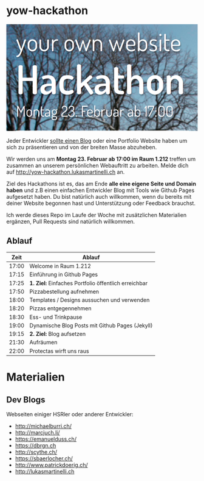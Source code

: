 # yow-hackathon

[![yow Hackathon](screenshot.png)](http://yow-hackathon.lukasmartinelli.ch)

Jeder Entwickler [sollte einen Blog](http://www.hanselman.com/blog/YourBlogIsTheEngineOfCommunity.aspx) oder eine Portfolio Website haben um sich
zu präsentieren und von der breiten Masse abzuheben.

Wir werden uns am **Montag 23. Februar ab 17:00 im Raum 1.212** treffen um
zusammen an unserem persönlichen Webauftritt zu arbeiten.
Melde dich auf http://yow-hackathon.lukasmartinelli.ch an.

Ziel des Hackathons ist es, das am Ende **alle eine eigene Seite und
Domain haben** und z.B einen einfachen Entwickler Blog mit Tools wie Github
Pages aufgesetzt haben.
Du bist natürlich auch willkommen, wenn du bereits mit deiner Website begonnen
hast und Unterstützung oder Feedback brauchst.

Ich werde dieses Repo im Laufe der Woche mit zusätzlichen Materialien ergänzen,
Pull Requests sind natürlich willkommen.

## Ablauf

Zeit  | Ablauf
------|-------------------------------------------------------------
17:00 | Welcome in Raum 1.212
17:15 | Einführung in Github Pages
17:25 | **1. Ziel:** Einfaches Portfolio öffentlich erreichbar
17:50 | Pizzabestellung aufnehmen
18:00 | Templates / Designs aussuchen und verwenden
18:20 | Pizzas entgegennehmen
18:30 | Ess- und Trinkpause
19:00 | Dynamische Blog Posts mit Github Pages (Jekyll)
19:15 | **2. Ziel:** Blog aufsetzen
21:30 | Aufräumen
22:00 | Protectas wirft uns raus

# Materialien

## Dev Blogs

Webseiten einiger HSRler oder anderer Entwickler:

- http://michaelburri.ch/
- http://marcjuch.li/
- https://emanuelduss.ch/
- https://dbrgn.ch
- http://scythe.ch/
- https://sbaerlocher.ch/
- http://www.patrickdoerig.ch/
- http://lukasmartinelli.ch

